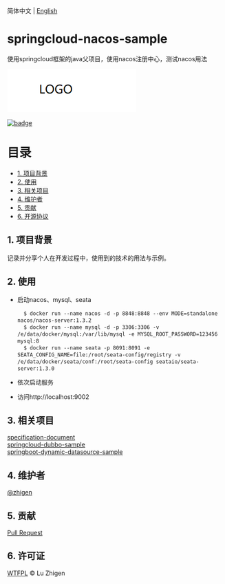 简体中文 | [English](/README.en-US.md)

# springcloud-nacos-sample
使用springcloud框架的java父项目，使用nacos注册中心，测试nacos用法

![logo](https://raw.githubusercontent.com/zhigen/specification-document/master/static/logo.png "logo tip")

[![badge](https://img.shields.io/badge/license-WTFPL-blue)](http://www.wtfpl.net/)

# 目录
* [1. 项目背景](#1)
* [2. 使用](#2)
* [3. 相关项目](#3)
* [4. 维护者](#4)
* [5. 贡献](#5)
* [6. 开源协议](#6)

<a id="1"></a>
## 1. 项目背景
记录并分享个人在开发过程中，使用到的技术的用法与示例。

<a id="2"></a>
## 2. 使用
* 启动nacos、mysql、seata

        $ docker run --name nacos -d -p 8848:8848 --env MODE=standalone nacos/nacos-server:1.3.2
        $ docker run --name mysql -d -p 3306:3306 -v /e/data/docker/mysql:/var/lib/mysql -e MYSQL_ROOT_PASSWORD=123456 mysql:8
        $ docker run --name seata -p 8091:8091 -e SEATA_CONFIG_NAME=file:/root/seata-config/registry -v /e/data/docker/seata/conf:/root/seata-config seataio/seata-server:1.3.0

* 依次启动服务
* 访问http://localhost:9002

<a id="3"></a>
## 3. 相关项目
[specification-document](https://github.com/zhigen/specification-document)<br/>
[springcloud-dubbo-sample](https://github.com/zhigen/springcloud-dubbo-sample)<br/>
[springboot-dynamic-datasource-sample](https://github.com/zhigen/springboot-dynamic-datasource-sample)<br/>

<a id="4"></a>
## 4. 维护者
[@zhigen](https://github.com/zhigen)

<a id="5"></a>
## 5. 贡献
[Pull Request](https://github.com/zhigen/springcloud-nacos-sample/pulls)

<a id="6"></a>
## 6. 许可证
[WTFPL](/LICENSE) © Lu Zhigen